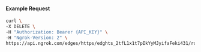 <!-- Code generated for API Clients. DO NOT EDIT. -->

#### Example Request

```bash
curl \
-X DELETE \
-H "Authorization: Bearer {API_KEY}" \
-H "Ngrok-Version: 2" \
https://api.ngrok.com/edges/https/edghts_2tfL1x1t7pIkYyMJyifaFeki431/routes/edghtsrt_2tfL1w9lxVnYO4Yd4lTpQGdOmqB/oauth
```
